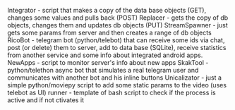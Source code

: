 Integrator - script that makes a copy of the data base objects (GET), changes some values and pulls back (POST)
Replacer - gets the copy of db objects, changes them and updates db objects (PUT)
StreamSpawner - just gets some params from server and then creates a range of db objects
RicoBot - telegram bot (python/telebot) that can receive some ids via chat, post (or delete) them to server, add to data base (SQLite), 
receive statistics from another service and some info about integrated android apps.
NewApps - script to monitor server's info about new apps
SkakTool - python/telethon async bot that simulates a real telegram user and communicates with another bot and his inline buttons 
Unicalizator - just a simple python/moviepy script to add some static params to the video (uses telebot as UI)
runner - template of bash script to check if the process is active and if not ctivates it
